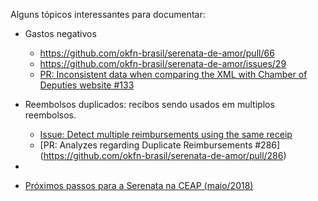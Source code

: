 Alguns tópicos interessantes para documentar:

- Gastos negativos
    - https://github.com/okfn-brasil/serenata-de-amor/pull/66
    - https://github.com/okfn-brasil/serenata-de-amor/issues/29
    - [PR: Inconsistent data when comparing the XML with Chamber of Deputies website #133](https://github.com/okfn-brasil/serenata-de-amor/issues/133)


- Reembolsos duplicados: recibos sendo usados em multiplos reembolsos.
    - [Issue: Detect multiple reimbursements using the same receip](https://github.com/okfn-brasil/serenata-de-amor/issues/32)
    - [PR: Analyzes regarding Duplicate Reimbursements #286] (https://github.com/okfn-brasil/serenata-de-amor/pull/286)

- 

- [Próximos passos para a Serenata na CEAP (maio/2018)](https://docs.google.com/document/d/1qjYHKr9FLAaDwI4VJeHbcWj4LKrAWBeHqrB6VqBLXi8/edit#)